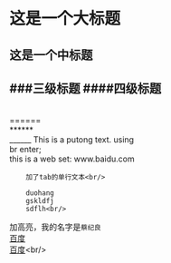 这是一个大标题
====
这是一个中标题
----
###三级标题
####四级标题
------
<br/>
======
<br/>
******
<br/>
______
This is a putong text.
using <br/>
br enter;
<br>
this is a web set: www.baidu.com<br/>

		加了tab的单行文本<br/>

		duohang
		gskldfj
		sdflh<br/>
加高亮，我的名字是`蔡纪良`<br/>
[百度](http://www.baidu.com/)<br/>[百度](http://www.baidu.com/"这是百度")<br/>
